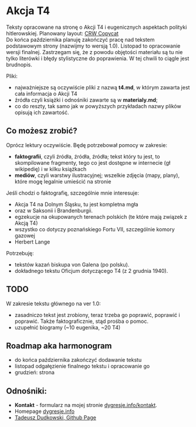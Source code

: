 # Akcja T4

Teksty opracowane na stronę o Akcji T4 i eugenicznych aspektach polityki hitlerowskiej. Planowany layout: [CRW Copycat](https://tdudkowski.github.io/Layouts/Layout05/)\
Do końca października planuję zakończyć pracę nad tekstem podstawowym strony (nazwijmy to wersją 1.0). Listopad to opracowanie wersji finalnej. Zastrzegam się, że z powodu objętości materiału są tu nie tylko literówki i błędy stylistyczne do poprawienia. W tej chwili to ciągle jest brudnopis.

Pliki:

- najważniejsze są oczywiście pliki z nazwą **t4.md**, w którym zawarta jest cała informacja o Akcji T4
- źródła czyli książki i odnośniki zawarte są w **materialy.md**;
- co do reszty, tak samo jak w powyższych przykładach nazwy plików opisują ich zawartość.

## Co możesz zrobić?

Oprócz lektury oczywiście. Będę potrzebował pomocy w zakresie:

- **faktografii**, czyli źródła, źródła, źródła; tekst który tu jest, to skompilowane fragmenty, tego co jest dostępne w internecie (gł wikipedię) i w kilku książkach
- **mediów**, czyli warstwy ilustracyjnej; wszelkie zdjęcia (mapy, plany), które mogę legalnie umieścić na stronie

Jeśli chodzi o faktografię, szczególnie mnie interesuje:

- Akcja T4 na Dolnym Śląsku, tu jest kompletna mgła
- oraz w Saksonii i Brandenburgii.
- egzekucje na okupowanych terenach polskich (te które mają związek z Akcją T4)
- wszystko co dotyczy poznańskiego Fortu VII, szczególnie komory gazowej
- Herbert Lange

Potrzebuję:

- tekstów kazań biskupa von Galena (po polsku).
- dokładnego tekstu Oficjum dotyczącego T4 (z 2 grudnia 1940).

## TODO

W zakresie tekstu głównego na ver 1.0:

- zasadniczo tekst jest zrobiony, teraz trzeba go poprawić, poprawić i poprawić. Także faktograficznie, stąd prośba o pomoc.
- uzupełnić biogramy (~10 eugenika, ~20 T4)

## Roadmap aka harmonogram

- do końca października zakończyć dodawanie tekstu
- listopad odgałęzienie finalnego tekstu i opracowanie go
- grudzień: strona

## Odnośniki:

- **Kontakt** - formularz na mojej stronie [dygresje.info/kontakt](http://dygresje.info/kontakt).
- Homepage [dygresje.info](http://dygresje.info)
- [Tadeusz Dudkowski, Github Page](https://tdudkowski.github.io)
